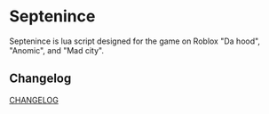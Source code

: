 # Septenince

Septenince is lua script designed for the game on Roblox "Da hood", "Anomic", and "Mad city".

## Changelog

[CHANGELOG](https://github.com/rip2point/Septenince/blob/main/Info/CHANGELOG.md)
